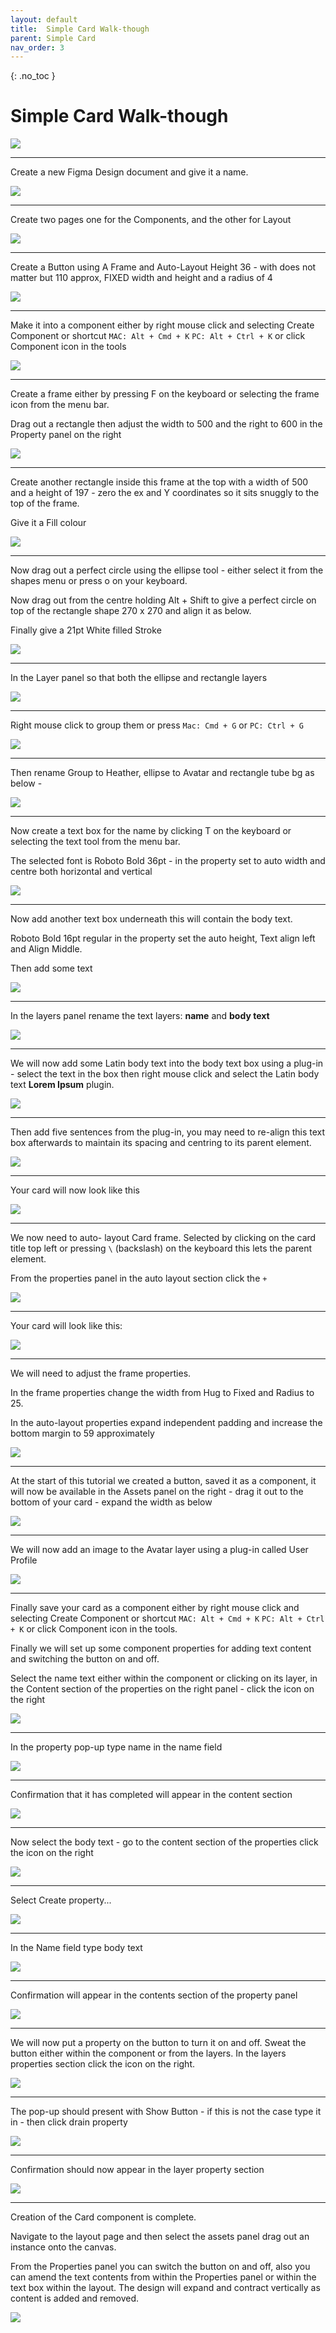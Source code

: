 ```yaml
---
layout: default
title:  Simple Card Walk-though
parent: Simple Card
nav_order: 3
---
```


{: .no_toc }

# Simple Card Walk-though

![](../images/card_walk_throu/card_intro.png)

---

Create a new Figma Design document and give it a name.

![](../images/card_walk_throu/card_1.png)

---

Create two pages one for the Components, and the other for Layout

![](../images/card_walk_throu/card_2.png)

---

Create a Button using A Frame and Auto-Layout
Height 36 - with does not matter but 110 approx, FIXED width and height and a radius of 4

![](../images/card_walk_throu/card_3.png)

---

Make it into a component either by right mouse click and selecting Create Component or shortcut `MAC: Alt + Cmd + K` `PC: Alt + Ctrl + K` or click Component icon in the tools

![](../images/card_walk_throu/comp_make.png)

---

Create a frame either by pressing F on the keyboard or selecting the frame icon from the menu bar.

Drag out a rectangle then adjust the width to 500 and the right to 600 in the Property panel on the right

![](../images/card_walk_throu/frame_1.png)

---

Create another rectangle inside this frame at the top with a width of 500 and a height of 197 - zero the ex and Y coordinates so it sits snuggly to the top of the frame. 

Give it a Fill colour

![](../images/card_walk_throu/bg_1.png)

---

Now drag out a perfect circle using the ellipse tool - either select it from the shapes menu or press o on your keyboard.

Now drag out from the centre holding Alt + Shift to give a perfect circle on top of the rectangle shape 270 x 270 and align it as below.

Finally give a 21pt White filled Stroke

![](../images/card_walk_throu/avatar_1.png)

---

In the Layer panel so that both the ellipse and rectangle layers

![](../images/card_walk_throu/head_2.png)

---

Right mouse click to group them or press `Mac: Cmd + G` or `PC: Ctrl + G`

![](../images/card_walk_throu/head_3.png)

---

Then rename Group to Heather, ellipse to Avatar and rectangle tube bg as below - 

![](../images/card_walk_throu/head_4.png)

---

Now create a text box for the name by clicking T on the keyboard or selecting the text tool from the menu bar.

The selected font is Roboto Bold 36pt - in the property set to auto width and centre both horizontal and vertical

![](../images/card_walk_throu/text_1.png)

---

Now add another text box underneath this will contain the body text.

Roboto Bold 16pt regular in the property set the auto height, Text align left and Align Middle.

Then add some text

![](../images/card_walk_throu/text_2.png)

---

In the layers panel rename the text layers: **name** and **body text** 

![](../images/card_walk_throu/text_3.png)

---

We will now add some Latin body text into the body text box using a plug-in - select the text in the box then right mouse click and select the Latin body text **Lorem Ipsum** plugin.

![](../images/card_walk_throu/plug_1.png)

---

Then add five sentences from the plug-in, you may need to re-align this text box afterwards to maintain its spacing and  centring to its parent element.

![](../images/card_walk_throu/plug_2.png)

---

Your card will now look like this

![](../images/card_walk_throu/card_half.png)

---

We now need to auto- layout Card frame. Selected by clicking on the card title top left or pressing `\` (backslash) on the keyboard this lets the parent element.

From the properties panel in the auto layout section click the `+`

![](../images/card_walk_throu/al_1.png)

---

Your card will look like this:

![](../images/card_walk_throu/al_2.png)

---

We will need to adjust the frame properties.

In the frame properties change the width from Hug to Fixed and Radius to 25.

In the auto-layout properties expand independent padding and increase the bottom margin to 59 approximately

![](../images/card_walk_throu/frame_prop.gif)

---

At the start of this tutorial we created a button, saved it as a component, it will now be available in the Assets panel on the right - drag it out to the bottom of your card - expand the width as below

![](../images/card_walk_throu/add_button.gif)

---

We will now add an image to the Avatar layer using a plug-in called User Profile

![](../images/card_walk_throu/U_PRO.gif)

---

Finally save your card as a component either by right mouse click and selecting Create Component or shortcut `MAC: Alt + Cmd + K` `PC: Alt + Ctrl + K` or click Component icon in the tools.

Finally we will set up some component properties for adding text content and switching the button on and off.

Select the name text either within the component or clicking on its layer, in the Content section of the properties on the right panel - click the icon on the right

![](../images/card_walk_throu/card_prop/card_prop_1.png)

---

In the property pop-up type name in the name field

![](../images/card_walk_throu/card_prop/card_prop_3.png)

---

Confirmation that it has completed will appear in the content section

![](images/card_walk_throu/card_prop/card_prop_4.png)

---

Now select the body text - go to the content section of the properties click the icon on the right

![](../images/card_walk_throu/card_prop/card_prop_5.png)

---

Select Create property...

![](../images/card_walk_throu/card_prop/card_prop_6.png)

---

In the Name field type body text

![](../images/card_walk_throu/card_prop/card_prop_7.png)

---

Confirmation will appear in the contents section of the property panel

![](../images/card_walk_throu/card_prop/card_prop_8.png)

---

We will now put a property on the button to turn it on and off. Sweat the button either within the component or from the layers. In the layers properties section click the icon on the right. 

![](../images/card_walk_throu/card_prop/l_1.png)

---

The pop-up should present with Show Button - if this is not the case type it in - then click drain property


![](../images/card_walk_throu/card_prop/l_2.png)

---

Confirmation should now appear in the layer property section

![](../images/card_walk_throu/card_prop/l_3.png)

---

Creation of the Card component is complete.

Navigate to the layout page and then select the assets panel drag out an instance onto the canvas.

From the Properties panel you can switch the button on and off, also you can amend the text contents from within the Properties panel or within the text box within the layout. The design will expand and contract vertically as content is added and removed.

![](../images/card_walk_throu/card_last.gif)






